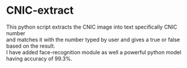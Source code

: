 # CNIC-extract
This python script extracts the CNIC image into text specifically CNIC number </br>
and matches it with the number typed by user and gives a true or false based on the result. </br>
I have added face-recognition module as well a powerful python model having accuracy of 99.3%.
